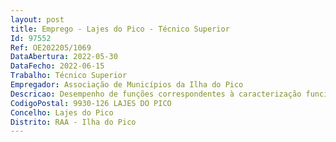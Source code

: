 ```yaml
--- 
layout: post
title: Emprego - Lajes do Pico - Técnico Superior
Id: 97552
Ref: OE202205/1069
DataAbertura: 2022-05-30
DataFecho: 2022-06-15
Trabalho: Técnico Superior
Empregador: Associação de Municípios da Ilha do Pico
Descricao: Desempenho de funções correspondentes à caracterização funcional da carreira técnica superior, grau de complexidade funcional 3, constantes do Anexo a que se refere o nº.2 do artigo 88º. da LTFP complementado pelas funções inerentes ao posto de trabalho posto a concurso.
CodigoPostal: 9930-126 LAJES DO PICO
Concelho: Lajes do Pico
Distrito: RAA - Ilha do Pico
--- 
```

